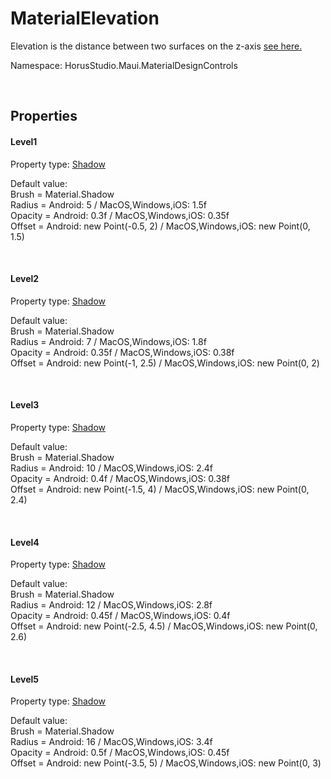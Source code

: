 # MaterialElevation

Elevation is the distance between two surfaces on the z-axis [see here.](https://m3.material.io/styles/elevation/overview)

Namespace: HorusStudio.Maui.MaterialDesignControls

<br>

## Properties

#### Level1

Property type: [Shadow](https://learn.microsoft.com/en-us/dotnet/api/microsoft.maui.controls.shadow)<br>

Default value: <br> Brush = Material.Shadow <br> Radius = Android: 5 / MacOS,Windows,iOS: 1.5f <br> Opacity = Android: 0.3f / MacOS,Windows,iOS: 0.35f <br> Offset = Android: new Point(-0.5, 2) / MacOS,Windows,iOS: new Point(0, 1.5)

<br>

#### Level2

Property type: [Shadow](https://learn.microsoft.com/en-us/dotnet/api/microsoft.maui.controls.shadow)<br>

Default value: <br> Brush = Material.Shadow <br> Radius = Android: 7 / MacOS,Windows,iOS: 1.8f <br> Opacity = Android: 0.35f / MacOS,Windows,iOS: 0.38f <br> Offset = Android: new Point(-1, 2.5) / MacOS,Windows,iOS: new Point(0, 2)

<br>

#### Level3

Property type: [Shadow](https://learn.microsoft.com/en-us/dotnet/api/microsoft.maui.controls.shadow)<br>

Default value: <br> Brush = Material.Shadow <br> Radius = Android: 10 / MacOS,Windows,iOS: 2.4f <br> Opacity = Android: 0.4f / MacOS,Windows,iOS: 0.38f <br> Offset = Android: new Point(-1.5, 4) / MacOS,Windows,iOS: new Point(0, 2.4)

<br>

#### Level4

Property type: [Shadow](https://learn.microsoft.com/en-us/dotnet/api/microsoft.maui.controls.shadow)<br>

Default value: <br> Brush = Material.Shadow <br> Radius = Android: 12 / MacOS,Windows,iOS: 2.8f <br> Opacity = Android: 0.45f / MacOS,Windows,iOS: 0.4f <br> Offset = Android: new Point(-2.5, 4.5) / MacOS,Windows,iOS: new Point(0, 2.6)

<br>

#### Level5

Property type: [Shadow](https://learn.microsoft.com/en-us/dotnet/api/microsoft.maui.controls.shadow)<br>

Default value: <br> Brush = Material.Shadow <br> Radius = Android: 16 / MacOS,Windows,iOS: 3.4f <br> Opacity = Android: 0.5f / MacOS,Windows,iOS: 0.45f <br> Offset = Android: new Point(-3.5, 5) / MacOS,Windows,iOS: new Point(0, 3)

<br>
